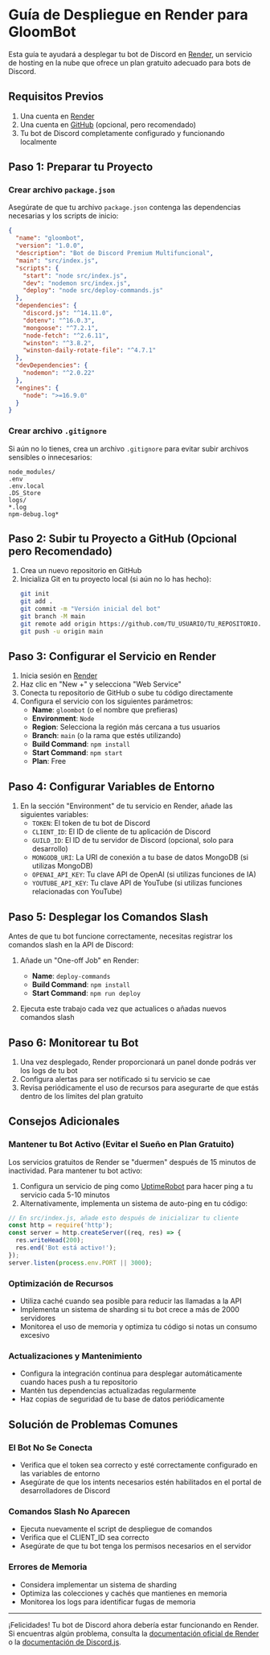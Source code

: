 # Guía de Despliegue en Render para GloomBot

Esta guía te ayudará a desplegar tu bot de Discord en [Render](https://render.com/), un servicio de hosting en la nube que ofrece un plan gratuito adecuado para bots de Discord.

## Requisitos Previos

1. Una cuenta en [Render](https://render.com/)
2. Una cuenta en [GitHub](https://github.com/) (opcional, pero recomendado)
3. Tu bot de Discord completamente configurado y funcionando localmente

## Paso 1: Preparar tu Proyecto

### Crear archivo `package.json`

Asegúrate de que tu archivo `package.json` contenga las dependencias necesarias y los scripts de inicio:

```json
{
  "name": "gloombot",
  "version": "1.0.0",
  "description": "Bot de Discord Premium Multifuncional",
  "main": "src/index.js",
  "scripts": {
    "start": "node src/index.js",
    "dev": "nodemon src/index.js",
    "deploy": "node src/deploy-commands.js"
  },
  "dependencies": {
    "discord.js": "^14.11.0",
    "dotenv": "^16.0.3",
    "mongoose": "^7.2.1",
    "node-fetch": "^2.6.11",
    "winston": "^3.8.2",
    "winston-daily-rotate-file": "^4.7.1"
  },
  "devDependencies": {
    "nodemon": "^2.0.22"
  },
  "engines": {
    "node": ">=16.9.0"
  }
}
```

### Crear archivo `.gitignore`

Si aún no lo tienes, crea un archivo `.gitignore` para evitar subir archivos sensibles o innecesarios:

```
node_modules/
.env
.env.local
.DS_Store
logs/
*.log
npm-debug.log*
```

## Paso 2: Subir tu Proyecto a GitHub (Opcional pero Recomendado)

1. Crea un nuevo repositorio en GitHub
2. Inicializa Git en tu proyecto local (si aún no lo has hecho):
   ```bash
   git init
   git add .
   git commit -m "Versión inicial del bot"
   git branch -M main
   git remote add origin https://github.com/TU_USUARIO/TU_REPOSITORIO.git
   git push -u origin main
   ```

## Paso 3: Configurar el Servicio en Render

1. Inicia sesión en [Render](https://render.com/)
2. Haz clic en "New +" y selecciona "Web Service"
3. Conecta tu repositorio de GitHub o sube tu código directamente
4. Configura el servicio con los siguientes parámetros:
   - **Name**: `gloombot` (o el nombre que prefieras)
   - **Environment**: `Node`
   - **Region**: Selecciona la región más cercana a tus usuarios
   - **Branch**: `main` (o la rama que estés utilizando)
   - **Build Command**: `npm install`
   - **Start Command**: `npm start`
   - **Plan**: Free

## Paso 4: Configurar Variables de Entorno

1. En la sección "Environment" de tu servicio en Render, añade las siguientes variables:
   - `TOKEN`: El token de tu bot de Discord
   - `CLIENT_ID`: El ID de cliente de tu aplicación de Discord
   - `GUILD_ID`: El ID de tu servidor de Discord (opcional, solo para desarrollo)
   - `MONGODB_URI`: La URI de conexión a tu base de datos MongoDB (si utilizas MongoDB)
   - `OPENAI_API_KEY`: Tu clave API de OpenAI (si utilizas funciones de IA)
   - `YOUTUBE_API_KEY`: Tu clave API de YouTube (si utilizas funciones relacionadas con YouTube)

## Paso 5: Desplegar los Comandos Slash

Antes de que tu bot funcione correctamente, necesitas registrar los comandos slash en la API de Discord:

1. Añade un "One-off Job" en Render:
   - **Name**: `deploy-commands`
   - **Build Command**: `npm install`
   - **Start Command**: `npm run deploy`

2. Ejecuta este trabajo cada vez que actualices o añadas nuevos comandos slash

## Paso 6: Monitorear tu Bot

1. Una vez desplegado, Render proporcionará un panel donde podrás ver los logs de tu bot
2. Configura alertas para ser notificado si tu servicio se cae
3. Revisa periódicamente el uso de recursos para asegurarte de que estás dentro de los límites del plan gratuito

## Consejos Adicionales

### Mantener tu Bot Activo (Evitar el Sueño en Plan Gratuito)

Los servicios gratuitos de Render se "duermen" después de 15 minutos de inactividad. Para mantener tu bot activo:

1. Configura un servicio de ping como [UptimeRobot](https://uptimerobot.com/) para hacer ping a tu servicio cada 5-10 minutos
2. Alternativamente, implementa un sistema de auto-ping en tu código:

```javascript
// En src/index.js, añade esto después de inicializar tu cliente
const http = require('http');
const server = http.createServer((req, res) => {
  res.writeHead(200);
  res.end('Bot está activo!');
});
server.listen(process.env.PORT || 3000);
```

### Optimización de Recursos

- Utiliza caché cuando sea posible para reducir las llamadas a la API
- Implementa un sistema de sharding si tu bot crece a más de 2000 servidores
- Monitorea el uso de memoria y optimiza tu código si notas un consumo excesivo

### Actualizaciones y Mantenimiento

- Configura la integración continua para desplegar automáticamente cuando haces push a tu repositorio
- Mantén tus dependencias actualizadas regularmente
- Haz copias de seguridad de tu base de datos periódicamente

## Solución de Problemas Comunes

### El Bot No Se Conecta

- Verifica que el token sea correcto y esté correctamente configurado en las variables de entorno
- Asegúrate de que los intents necesarios estén habilitados en el portal de desarrolladores de Discord

### Comandos Slash No Aparecen

- Ejecuta nuevamente el script de despliegue de comandos
- Verifica que el CLIENT_ID sea correcto
- Asegúrate de que tu bot tenga los permisos necesarios en el servidor

### Errores de Memoria

- Considera implementar un sistema de sharding
- Optimiza las colecciones y cachés que mantienes en memoria
- Monitorea los logs para identificar fugas de memoria

---

¡Felicidades! Tu bot de Discord ahora debería estar funcionando en Render. Si encuentras algún problema, consulta la [documentación oficial de Render](https://render.com/docs) o la [documentación de Discord.js](https://discord.js.org/).